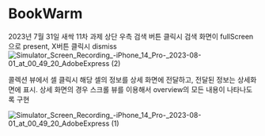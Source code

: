 # BookWarm
2023년 7월 31일 새싹 11차 과제
상단 우측 검색 버튼 클릭시 검색 화면이 fullScreen으로 present, X버튼 클릭시 dismiss 
![Simulator_Screen_Recording_-_iPhone_14_Pro_-_2023-08-01_at_00_49_20_AdobeExpress (2)](https://github.com/Kim-Junhwan/BookWarm/assets/58679737/a22f6dde-0d5e-4850-ab43-76678d83cc1d)
<br>

콜렉션 뷰에서 셀 클릭시 해당 셀의 정보를 상세 화면에 전달하고, 전달된 정보는 상세화면에 표시. 상세 화면의 경우 스크롤 뷰를 이용해서 overview의 모든 내용이 나타나도록 구현

![Simulator_Screen_Recording_-_iPhone_14_Pro_-_2023-08-01_at_00_49_20_AdobeExpress (1)](https://github.com/Kim-Junhwan/BookWarm/assets/58679737/5a41e72b-8b90-479d-a200-424c4905fb6c)

